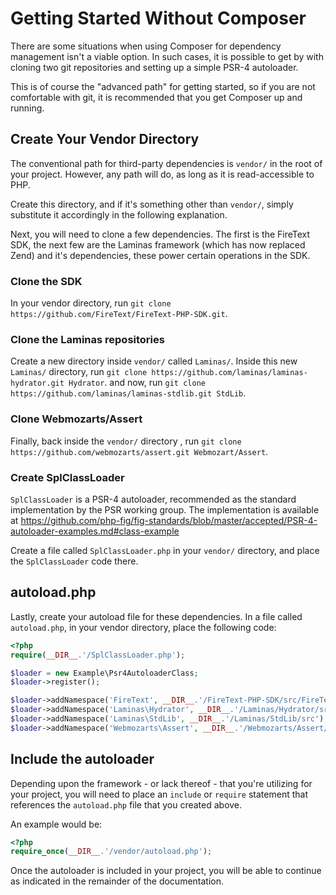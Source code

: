 Getting Started Without Composer
================================

There are some situations when using Composer for dependency management
isn't a viable option. In such cases, it is possible to
get by with cloning two git repositories and setting up a simple
PSR-4 autoloader.

This is of course the "advanced path" for getting started, so if you are
not comfortable with git, it is recommended that you get Composer up and running.

## Create Your Vendor Directory

The conventional path for third-party dependencies is `vendor/` in the
root of your project. However, any path will do, as long as it is
read-accessible to PHP.

Create this directory, and if it's something other than `vendor/`, simply
substitute it accordingly in the following explanation.

Next, you will need to clone a few dependencies. The first
is the FireText SDK, the next few are the Laminas framework (which has now replaced Zend) and it's dependencies, these power certain
operations in the SDK.

### Clone the SDK

In your vendor directory, run
`git clone https://github.com/FireText/FireText-PHP-SDK.git`.

### Clone the Laminas repositories

Create a new directory inside `vendor/` called `Laminas/`. Inside this new `Laminas/` directory, run
`git clone https://github.com/laminas/laminas-hydrator.git Hydrator`.
and now, run
`git clone https://github.com/laminas/laminas-stdlib.git StdLib`.

### Clone Webmozarts/Assert

Finally, back inside the `vendor/` directory , run
`git clone https://github.com/webmozarts/assert.git Webmozart/Assert`.

### Create SplClassLoader

`SplClassLoader` is a PSR-4 autoloader, recommended as the standard
implementation by the PSR working group.
The implementation is available at https://github.com/php-fig/fig-standards/blob/master/accepted/PSR-4-autoloader-examples.md#class-example

Create a file called `SplClassLoader.php` in your `vendor/` directory, and
place the `SplClassLoader` code there.

## autoload.php

Lastly, create your autoload file for these dependencies. In a file called
`autoload.php`, in your vendor directory, place the following code:

```php
<?php
require(__DIR__.'/SplClassLoader.php');

$loader = new Example\Psr4AutoloaderClass;
$loader->register();

$loader->addNamespace('FireText', __DIR__.'/FireText-PHP-SDK/src/FireText');
$loader->addNamespace('Laminas\Hydrator', __DIR__.'/Laminas/Hydrator/src');
$loader->addNamespace('Laminas\StdLib', __DIR__.'/Laminas/StdLib/src');
$loader->addNamespace('Webmozarts\Assert', __DIR__.'/Webmozarts/Assert/src');
```

## Include the autoloader

Depending upon the framework - or lack thereof - that you're utilizing for
your project, you will need to place an `include` or `require` statement
that references the `autoload.php` file that you created above.

An example would be:

```php
<?php
require_once(__DIR__.'/vendor/autoload.php');
```

Once the autoloader is included in your project, you will be able to
continue as indicated in the remainder of the documentation.
